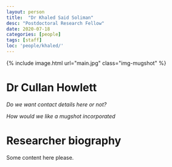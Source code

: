 ```yaml
---
layout: person
title:  "Dr Khaled Said Soliman"
desc: "Postdoctoral Research Fellow"
date: 2020-07-18
categories: [people]
tags: [staff]
loc: 'people/khaled/'
---
```

 
{% include image.html url="main.jpg" class="img-mugshot" %}

<div class="text-center" markdown="1">

# Dr Cullan Howlett


*Do we want contact details here or not?*

*How would we like a mugshot incorporated*

</div>
 
# Researcher biography

Some content here please.